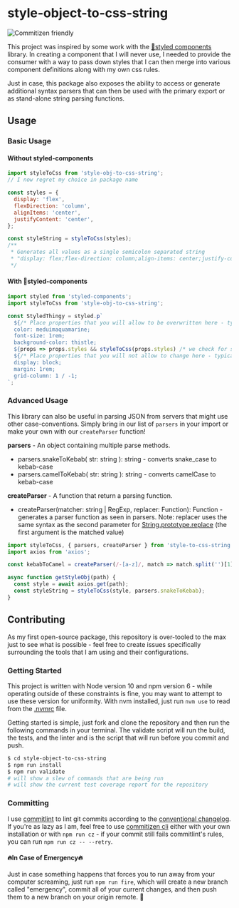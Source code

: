 # style-object-to-css-string

![Commitizen friendly](<https://img.shields.io/badge/commitizen-friendly-brightgreen.svg?style=popout-square&logo=travis&logoColor=rgba(0,0,0,0)>)

This project was inspired by some work with the [:nail_care:styled components](https://www.styled-components.com/) library. In creating a component that I will never use, I needed to provide the consumer with a way to pass down styles that I can then merge into various component definitions along with my own css rules.

Just in case, this package also exposes the ability to access or generate additional syntax parsers that can then be used with the primary export or as stand-alone string parsing functions.

## Usage

### Basic Usage

#### Without styled-components

```javascript
import styleToCss from 'style-obj-to-css-string';
// I now regret my choice in package name

const styles = {
  display: 'flex',
  flexDirection: 'column',
  alignItems: 'center',
  justifyContent: 'center',
};

const styleString = styleToCss(styles);
/**
 * Generates all values as a single semicolon separated string
 * "display: flex;flex-direction: column;align-items: center;justify-content: center;"
 */
```

#### With :nail_care:styled-components

```javascript
import styled from 'styled-components';
import styleToCss from 'style-obj-to-css-string';

const StyledThingy = styled.p`
  ${/* Place properties that you will allow to be overwritten here - typically stylistic properties */}
  color: meduimaquamarine;
  font-size: 1rem;
  background-color: thistle;
  ${props => props.styles && styleToCss(props.styles) /* we check for styles to avoid an invocation with undefined.  may be fixed with future pull requests. */}
  ${/* Place properties that you will not allow to change here - typically structural properties */}
  display: block;
  margin: 1rem;
  grid-column: 1 / -1;
`;
```

### Advanced Usage

This library can also be useful in parsing JSON from servers that might use other case-conventions. Simply bring in our list of `parsers` in your import or make your own with our `createParser` function!

**parsers** - An object containing multiple parse methods.

- parsers.snakeToKebab( str: string ): string - converts snake_case to kebab-case
- parsers.camelToKebab( str: string ): string - converts camelCase to kebab-case

**createParser** - A function that return a parsing function.

- createParser(matcher: string | RegExp, replacer: Function): Function - generates a parser function as seen in parsers. Note: replacer uses the same syntax as the second parameter for [String.prototype.replace](https://developer.mozilla.org/en-US/docs/Web/JavaScript/Reference/Global_Objects/String/replace#Specifying_a_function_as_a_parameter) (the first argument is the matched value)

```javascript
import styleToCss, { parsers, createParser } from 'style-to-css-string';
import axios from 'axios';

const kebabToCamel = createParser(/-[a-z]/, match => match.split('')[1].toUpperCase());

async function getStyleObj(path) {
  const style = await axios.get(path);
  const styleString = styleToCss(style, parsers.snakeToKebab);
}
```

## Contributing

As my first open-source package, this repository is over-tooled to the max just to see what is possible - feel free to create issues specifically surrounding the tools that I am using and their configurations.

### Getting Started

This project is written with Node version 10 and npm version 6 - while operating outside of these constraints is fine, you may want to attempt to use these version for uniformity. With nvm installed, just run `nvm use` to read from the [.nvmrc](./.nvmrc) file.

Getting started is simple, just fork and clone the repository and then run the following commands in your terminal. The validate script will run the build, the tests, and the linter and is the script that will run before you commit and push.

```bash
$ cd style-object-to-css-string
$ npm run install
$ npm run validate
# will show a slew of commands that are being run
# will show the current test coverage report for the repository
```

### Committing

I use [commitlint](https://github.com/conventional-changelog/commitlint) to lint git commits according to the [conventional changelog](https://github.com/conventional-changelog/commitlint/blob/master/%40commitlint/config-conventional/README.md). If you're as lazy as I am, feel free to use [commitizen cli](https://github.com/commitizen/cz-cli) either with your own installation or with `npm run cz` - if your commit still fails commitlint's rules, you can run `npm run cz -- --retry`.

#### :fire:In Case of Emergency:fire:

Just in case something happens that forces you to run away from your computer screaming, just run `npm run fire`, which will create a new branch called "emergency", commit all of your current changes, and then push them to a new branch on your origin remote. :fire_engine:
